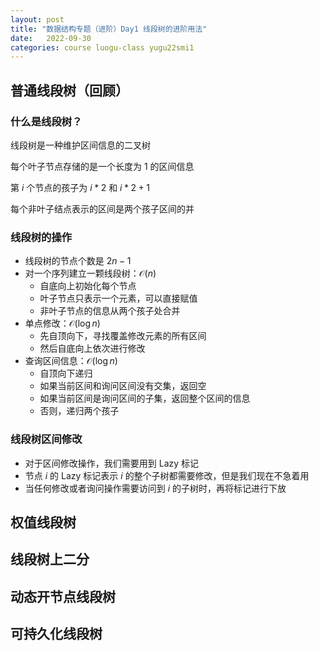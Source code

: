 ```yaml
---
layout: post
title: "数据结构专题（进阶）Day1 线段树的进阶用法"
date:   2022-09-30
categories: course luogu-class yugu22smi1
---
```


## 普通线段树（回顾）

### 什么是线段树？

线段树是一种维护区间信息的二叉树

每个叶子节点存储的是一个长度为 $1$ 的区间信息

第 $i$ 个节点的孩子为 $i * 2$ 和 $i * 2 + 1$

每个非叶子结点表示的区间是两个孩子区间的并

### 线段树的操作

* 线段树的节点个数是 $2n - 1$
* 对一个序列建立一颗线段树：$\mathcal{O}(n)$
    * 自底向上初始化每个节点
    * 叶子节点只表示一个元素，可以直接赋值
    * 非叶子节点的信息从两个孩子处合并
* 单点修改：$\mathcal{O}(\log{n})$
    * 先自顶向下，寻找覆盖修改元素的所有区间
    * 然后自底向上依次进行修改
* 查询区间信息：$\mathcal{O}(\log{n})$
    * 自顶向下递归
    * 如果当前区间和询问区间没有交集，返回空
    * 如果当前区间是询问区间的子集，返回整个区间的信息
    * 否则，递归两个孩子

### 线段树区间修改

* 对于区间修改操作，我们需要用到 Lazy 标记
* 节点 $i$ 的 Lazy 标记表示 $i$ 的整个子树都需要修改，但是我们现在不急着用
* 当任何修改或者询问操作需要访问到 $i$ 的子树时，再将标记进行下放

## 权值线段树

## 线段树上二分

## 动态开节点线段树

## 可持久化线段树